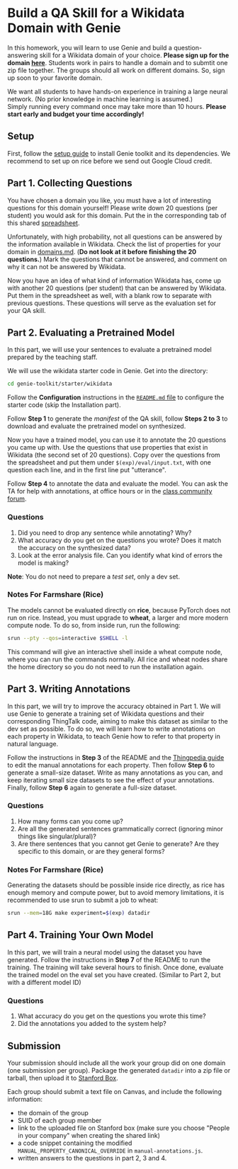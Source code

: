 # Build a QA Skill for a Wikidata Domain with Genie

In this homework, you will learn to use Genie and build a question-answering skill for a Wikidata domain of your choice. 
**Please sign up for the domain [here](https://docs.google.com/spreadsheets/d/1iibWKklrBbH6JD7vJfaMHyMbsipxHrFw6OlCoORdkhI/edit#gid=0?usp=sharing)**. 
Students work in pairs to handle a domain and to submtit one zip file together. The groups should all work on different domains. So, sign up soon to your favorite domain.

We want all students to have hands-on experience in training a large neural network.  (No prior knowledge in machine learning is assumed.)  
Simply running every command once may take more than 10 hours.
**Please start early and budget your time accordingly!**

## Setup

First, follow the [setup guide](./setup-guide.md) to install Genie toolkit and its dependencies. 
We recommend to set up on rice before we send out Google Cloud credit.

## Part 1. Collecting Questions
You have chosen a domain you like, you must have a lot of interesting questions for this domain yourself! 
Please write down 20 questions (per student) you would ask for this domain. Put the in the corresponding tab
of this shared [spreadsheet](https://docs.google.com/spreadsheets/d/1PtCa3jnGEeUE-pnN2rK51T9VtQDMEyKWlvwCkyQrqqA/edit?usp=sharing).

Unfortunately, with high probability, not all questions can be answered by the information 
available in Wikidata. Check the list of properties for your domain in [domains.md](./domains.md). 
(**Do not look at it before finishing the 20 questions.**)
Mark the questions that cannot be answered, and comment on why it can not be answered by Wikidata.

Now you have an idea of what kind of information Wikidata has, come up with another 20 questions (per student) 
that can be answered by Wikidata. Put them in the spreadsheet as well, with a blank row to separate with 
previous questions. These questions will serve as the evaluation set for your QA skill.

## Part 2. Evaluating a Pretrained Model
In this part, we will use your sentences to evaluate a pretrained model prepared by the teaching staff.

We will use the wikidata starter code in Genie. Get into the directory:
```bash
cd genie-toolkit/starter/wikidata
```

Follow the **Configuration** instructions in the [`README.md` file](https://github.com/stanford-oval/genie-toolkit/blob/wip/wikidata-single-turn/starter/wikidata/README.md)
to configure the starter code (skip the Installation part).

Follow **Step 1** to generate the _manifest_ of the QA skill, follow **Steps 2 to 3** to download and evaluate the pretrained model on synthesized.

Now you have a trained model, you can use it to annotate the 20 questions you came up with. 
Use the questions that use properties that exist in Wikidata (the second set of 20 questions).
Copy over the questions from the spreadsheet and put them under `$(exp)/eval/input.txt`, 
with one question each line, and in the first line put "utterance".

Follow **Step 4** to annotate the data and evaluate the model. You can ask the TA for help with annotations, at office hours or in the [class community forum](https://community.almond.stanford.edu/c/cs294sw-aut2020/14).

### Questions
1. Did you need to drop any sentence while annotating? Why?
2. What accuracy do you get on the questions you wrote? Does it match the accuracy on the synthesized data?
3. Look at the error analysis file. Can you identify what kind of errors the model is making?

**Note**: You do not need to prepare a _test set_, only a dev set.

### Notes For Farmshare (Rice)
The models cannot be evaluated directly on **rice**, because PyTorch does not run on rice.
Instead, you must upgrade to **wheat**, a larger and more modern compute node. To do so, from inside run, run the following:
```bash
srun --pty --qos=interactive $SHELL -l
```

This command will give an interactive shell inside a wheat compute node, where you
can run the commands normally. All rice and wheat nodes share the home directory
so you do not need to run the installation again.

## Part 3. Writing Annotations
In this part, we will try to improve the accuracy obtained in Part 1. We will use Genie to generate a training set of Wikidata questions and their corresponding ThingTalk code, aiming to make this dataset as similar to the dev set as possible.
To do so, we will learn how to write annotations on each property in Wikidata, to teach Genie how to refer to that property in natural language.

Follow the instructions in **Step 3** of the README and the [Thingpedia guide](https://wiki.almond.stanford.edu/thingpedia/guide/natural-language) to edit the manual annotations for each property.
Then follow **Step 6** to generate a small-size dataset.
Write as many annotations as you can, and keep iterating small size datasets to see the effect of your annotations.
Finally, follow **Step 6** again to generate a full-size dataset.

### Questions
1. How many forms can you come up?
2. Are all the generated sentences grammatically correct (ignoring minor things like singular/plural)?
3. Are there sentences that you cannot get Genie to generate? Are they specific to this domain, or are they general forms?

### Notes For Farmshare (Rice)
Generating the datasets should be possible inside rice directly, as rice has enough
memory and compute power, but to avoid memory limitations, it is recommended to
use srun to submit a job to wheat:

```bash
srun --mem=18G make experiment=$(exp) datadir
```

## Part 4. Training Your Own Model 
In this part, we will train a neural model using the dataset you have generated. 
Follow the instructions in **Step 7** of the README to run the training. 
The training will take several hours to finish. Once done, evaluate the trained model on the eval set you have created. 
(Similar to Part 2, but with a different model ID)

### Questions
1. What accuracy do you get on the questions you wrote this time? 
2. Did the annotations you added to the system help? 

## Submission
Your submission should include all the work your group did on one domain (one submission per group). 
Package the generated `datadir` into a zip file or tarball, 
then upload it to [Stanford Box](https://stanford.account.box.com/login). 

Each group should submit a text file on Canvas, and include the following information:
- the domain of the group
- SUID of each group member
- link to the uploaded file on Stanford box (make sure you choose "People in your company" when creating the shared link)
- a code snippet containing the modified `MANUAL_PROPERTY_CANONICAL_OVERRIDE` in `manual-annotations.js`.
- written answers to the questions in part 2, 3 and 4.
